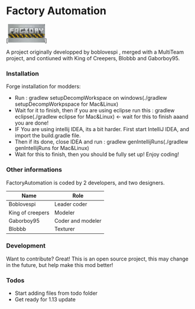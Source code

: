 # Factory Automation

[![FactoryAutomation](logo.png)]

A project originally developped by boblovespi , merged with a MultiTeam project, and contiuned with King of Creepers, Blobbb and Gaborboy95.

### Installation

  Forge installation for modders:
  - Run : gradlew setupDecompWorkspace on windows(./gradlew setupDecompWorkpspace for Mac&Linux)
  - Wait for it to finish, then if you are using eclipse run this : gradlew eclipse(./gradlew eclipse for Mac&Linux) <- wait for this to finish aaand you are done!
  - IF You are using intellij IDEA, its a bit harder. First start IntelliJ IDEA, and import the build.gradle file.
  - Then if its done, close IDEA and run : gradlew genIntellijRuns(./gradlew genIntellijRuns for Mac&Linux)
  - Wait for this to finish, then you should be fully set up! Enjoy coding!

### Other informations
FactoryAutomation is coded by 2 developers, and two designers.

|Name|Role|
|---------|-----|
|Boblovespi|Leader coder|
|King of creepers|Modeler|
|Gaborboy95|Coder and modeler|
|Blobbb|Texturer|


### Development

Want to contribute? Great!
This is an open source project, this may change in the future, but help make this mod better!

### Todos

 - Start adding files from todo folder
 - Get ready for 1.13 update


